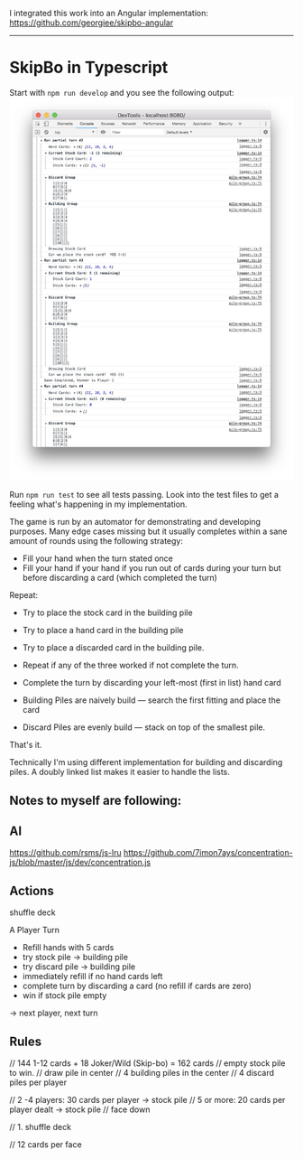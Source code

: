 I integrated this work into an Angular implementation: https://github.com/georgiee/skipbo-angular

---

# SkipBo in Typescript

Start with `npm run develop` and you see the following output:
![t](docs/log-example.png)

Run `npm run test` to see all tests passing. Look into the test files
to get a feeling what's happening in my implementation.

The game is run by an automator for demonstrating and developing purposes.
Many edge cases missing but it usually completes within a sane amount of rounds
using the following strategy:

+ Fill your hand when the turn stated once
+ Fill your hand if your hand if you run out of cards during your turn but before discarding a card (which completed the turn)

Repeat:
+ Try to place the stock card in the building pile
+ Try to place a hand card in the building pile
+ Try to place a discarded card in the building pile.
+ Repeat if any of the three worked if not complete the turn.

+ Complete the turn by discarding your left-most (first in list) hand card

+ Building Piles are naively build — search the first fitting and place the card
+ Discard Piles are evenly build — stack on top of the smallest pile.

That's it.


Technically I'm using different implementation for building and discarding piles. A doubly linked list makes it easier to handle the lists.

Notes to myself are following:
---
## AI
https://github.com/rsms/js-lru
https://github.com/7imon7ays/concentration-js/blob/master/js/dev/concentration.js

## Actions
shuffle deck

A Player Turn
+ Refill hands with 5 cards
+ try stock pile -> building pile
+ try discard pile -> building pile
+ immediately refill if no hand cards left
+ complete turn by discarding a card (no refill if cards are zero)
+ win if stock pile empty

-> next player, next turn

## Rules
// 144 1-12 cards  + 18 Joker/Wild (Skip-bo) = 162 cards
// empty stock pile to win.
// draw pile in center
// 4 building piles in the center
// 4 discard piles per player

// 2 -4 players: 30 cards per player -> stock pile
// 5 or more: 20 cards per player dealt -> stock pile
// face down

// 1. shuffle deck

// 12 cards per face
